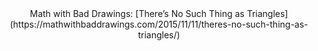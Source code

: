 <!-- 
.. title: Es gibt keine Dreiecke
.. slug: es-gibt-keine-dreiecke
.. date: 2016-02-05
.. tags: 
.. category: math
.. link: 
.. description: 
.. type: micro
-->

<center>Math with Bad Drawings: [There’s No Such Thing as Triangles](https://mathwithbaddrawings.com/2015/11/11/theres-no-such-thing-as-triangles/)</center>

